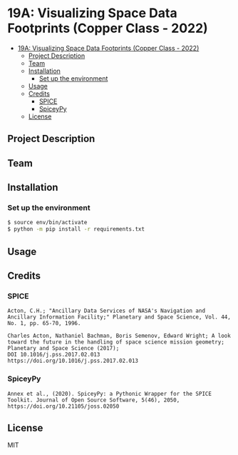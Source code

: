 # 19A: Visualizing Space Data Footprints (Copper Class - 2022)

- [19A: Visualizing Space Data Footprints (Copper Class - 2022)](#19a-visualizing-space-data-footprints-copper-class---2022)
  - [Project Description](#project-description)
  - [Team](#team)
  - [Installation](#installation)
    - [Set up the environment](#set-up-the-environment)
  - [Usage](#usage)
  - [Credits](#credits)
    - [SPICE](#spice)
    - [SpiceyPy](#spiceypy)
  - [License](#license)

## Project Description
## Team
## Installation

### Set up the environment

``` bash
$ source env/bin/activate
$ python -m pip install -r requirements.txt
```

## Usage

## Credits

### SPICE

    Acton, C.H.; "Ancillary Data Services of NASA's Navigation and Ancillary Information Facility;" Planetary and Space Science, Vol. 44, No. 1, pp. 65-70, 1996.

    Charles Acton, Nathaniel Bachman, Boris Semenov, Edward Wright; A look toward the future in the handling of space science mission geometry; Planetary and Space Science (2017);
    DOI 10.1016/j.pss.2017.02.013
    https://doi.org/10.1016/j.pss.2017.02.013 

### SpiceyPy

    Annex et al., (2020). SpiceyPy: a Pythonic Wrapper for the SPICE Toolkit. Journal of Open Source Software, 5(46), 2050, https://doi.org/10.21105/joss.02050

## License

MIT
